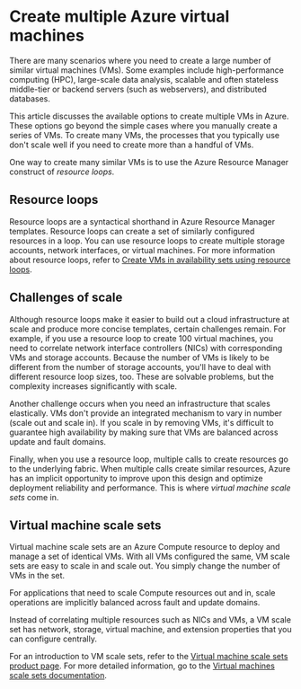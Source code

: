 <properties
    pageTitle="Create multiple virtual machines | Azure"
    description="Options for creating multiple virtual machines on Windows"
    services="virtual-machines-windows"
    documentationcenter=""
    author="gbowerman"
    manager="timlt"
    editor=""
    tags="azure-resource-manager" />
<tags
    ms.assetid="dfc1d1bb-a47d-4d7c-9fd2-f12050baacab"
    ms.service="virtual-machines-windows"
    ms.workload="na"
    ms.tgt_pltfrm="na"
    ms.devlang="na"
    ms.topic="article"
    ms.date="10/25/2016"
    wacn.date=""
    ms.author="guybo" />

# Create multiple Azure virtual machines
There are many scenarios where you need to create a large number of similar virtual machines (VMs). Some examples include high-performance computing (HPC), large-scale data analysis, scalable and often stateless middle-tier or backend servers (such as webservers), and distributed databases.

This article discusses the available options to create multiple VMs in Azure. These options go beyond the simple cases where you manually create a series of VMs. To create many VMs, the processes that you typically use don't scale well if you need to create more than a handful of VMs.

One way to create many similar VMs is to use the Azure Resource Manager construct of *resource loops*.

## Resource loops
Resource loops are a syntactical shorthand in Azure Resource Manager templates. Resource loops can create a set of similarly configured resources in a loop. You can use resource loops to create multiple storage accounts, network interfaces, or virtual machines. For more information about resource loops, refer to [Create VMs in availability sets using resource loops](https://github.com/Azure/azure-quickstart-templates/tree/master/201-vm-copy-index-loops/).

## Challenges of scale
Although resource loops make it easier to build out a cloud infrastructure at scale and produce more concise templates, certain challenges remain. For example, if you use a resource loop to create 100 virtual machines, you need to correlate network interface controllers (NICs) with corresponding VMs and storage accounts. Because the number of VMs is likely to be different from the number of storage accounts, you'll have to deal with different resource loop sizes, too. These are solvable problems, but the complexity increases significantly with scale.

Another challenge occurs when you need an infrastructure that scales elastically. VMs don't provide an integrated mechanism to vary in number (scale out and scale in). If you scale in by removing VMs, it's difficult to guarantee high availability by making sure that VMs are balanced across update and fault domains.

Finally, when you use a resource loop, multiple calls to create resources go to the underlying fabric. When multiple calls create similar resources, Azure has an implicit opportunity to improve upon this design and optimize deployment reliability and performance. This is where *virtual machine scale sets* come in.

## Virtual machine scale sets
Virtual machine scale sets are an Azure Compute resource to deploy and manage a set of identical VMs. With all VMs configured the same, VM scale sets are easy to scale in and scale out. You simply change the number of VMs in the set.

For applications that need to scale Compute resources out and in, scale operations are implicitly balanced across fault and update domains.

Instead of correlating multiple resources such as NICs and VMs, a VM scale set has network, storage, virtual machine, and extension properties that you can configure centrally.

For an introduction to VM scale sets, refer to the [Virtual machine scale sets product page](/home/features/virtual-machine-scale-sets/). For more detailed information, go to the [Virtual machines scale sets documentation](/documentation/services/virtual-machine-scale-sets/).